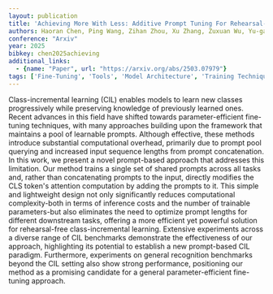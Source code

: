 ```yaml
---
layout: publication
title: 'Achieving More With Less: Additive Prompt Tuning For Rehearsal-free Class-incremental Learning'
authors: Haoran Chen, Ping Wang, Zihan Zhou, Xu Zhang, Zuxuan Wu, Yu-gang Jiang
conference: "Arxiv"
year: 2025
bibkey: chen2025achieving
additional_links:
  - {name: "Paper", url: "https://arxiv.org/abs/2503.07979"}
tags: ['Fine-Tuning', 'Tools', 'Model Architecture', 'Training Techniques', 'Attention Mechanism', 'Pretraining Methods', 'Prompting']
---
```

Class-incremental learning (CIL) enables models to learn new classes
progressively while preserving knowledge of previously learned ones. Recent
advances in this field have shifted towards parameter-efficient fine-tuning
techniques, with many approaches building upon the framework that maintains a
pool of learnable prompts. Although effective, these methods introduce
substantial computational overhead, primarily due to prompt pool querying and
increased input sequence lengths from prompt concatenation. In this work, we
present a novel prompt-based approach that addresses this limitation. Our
method trains a single set of shared prompts across all tasks and, rather than
concatenating prompts to the input, directly modifies the CLS token's attention
computation by adding the prompts to it. This simple and lightweight design not
only significantly reduces computational complexity-both in terms of inference
costs and the number of trainable parameters-but also eliminates the need to
optimize prompt lengths for different downstream tasks, offering a more
efficient yet powerful solution for rehearsal-free class-incremental learning.
Extensive experiments across a diverse range of CIL benchmarks demonstrate the
effectiveness of our approach, highlighting its potential to establish a new
prompt-based CIL paradigm. Furthermore, experiments on general recognition
benchmarks beyond the CIL setting also show strong performance, positioning our
method as a promising candidate for a general parameter-efficient fine-tuning
approach.
